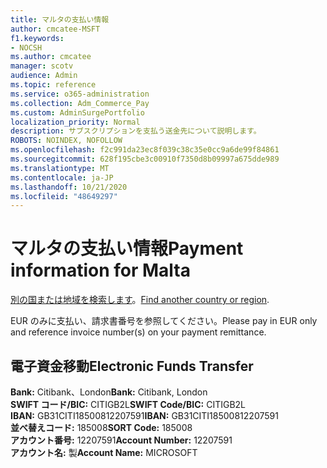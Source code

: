 ```yaml
---
title: マルタの支払い情報
author: cmcatee-MSFT
f1.keywords:
- NOCSH
ms.author: cmcatee
manager: scotv
audience: Admin
ms.topic: reference
ms.service: o365-administration
ms.collection: Adm_Commerce_Pay
ms.custom: AdminSurgePortfolio
localization_priority: Normal
description: サブスクリプションを支払う送金先について説明します。
ROBOTS: NOINDEX, NOFOLLOW
ms.openlocfilehash: f2c991da23ec8f039c38c35e0cc9a6de99f84861
ms.sourcegitcommit: 628f195cbe3c00910f7350d8b09997a675dde989
ms.translationtype: MT
ms.contentlocale: ja-JP
ms.lasthandoff: 10/21/2020
ms.locfileid: "48649297"
---
```

# <a name="payment-information-for-malta"></a><span data-ttu-id="d38d3-103">マルタの支払い情報</span><span class="sxs-lookup"><span data-stu-id="d38d3-103">Payment information for Malta</span></span>

<span data-ttu-id="d38d3-104">[別の国または地域を検索します](../billing-and-payments/pay-for-your-subscription.md)。</span><span class="sxs-lookup"><span data-stu-id="d38d3-104">[Find another country or region](../billing-and-payments/pay-for-your-subscription.md).</span></span>

<span data-ttu-id="d38d3-105">EUR のみに支払い、請求書番号を参照してください。</span><span class="sxs-lookup"><span data-stu-id="d38d3-105">Please pay in EUR only and reference invoice number(s) on your payment remittance.</span></span>

## <a name="electronic-funds-transfer"></a><span data-ttu-id="d38d3-106">電子資金移動</span><span class="sxs-lookup"><span data-stu-id="d38d3-106">Electronic Funds Transfer</span></span>

<span data-ttu-id="d38d3-107">**Bank:** Citibank、London</span><span class="sxs-lookup"><span data-stu-id="d38d3-107">**Bank:** Citibank, London</span></span>  
<span data-ttu-id="d38d3-108">**SWIFT コード/BIC:** CITIGB2L</span><span class="sxs-lookup"><span data-stu-id="d38d3-108">**SWIFT Code/BIC:** CITIGB2L</span></span>  
<span data-ttu-id="d38d3-109">**IBAN:** GB31CITI18500812207591</span><span class="sxs-lookup"><span data-stu-id="d38d3-109">**IBAN:** GB31CITI18500812207591</span></span>  
<span data-ttu-id="d38d3-110">**並べ替えコード:** 185008</span><span class="sxs-lookup"><span data-stu-id="d38d3-110">**SORT Code:** 185008</span></span>  
<span data-ttu-id="d38d3-111">**アカウント番号:** 12207591</span><span class="sxs-lookup"><span data-stu-id="d38d3-111">**Account Number:** 12207591</span></span>  
<span data-ttu-id="d38d3-112">**アカウント名:** 製</span><span class="sxs-lookup"><span data-stu-id="d38d3-112">**Account Name:** MICROSOFT</span></span>